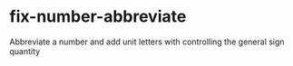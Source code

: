# fix-number-abbreviate
Abbreviate a number and add unit letters with controlling the general sign quantity
